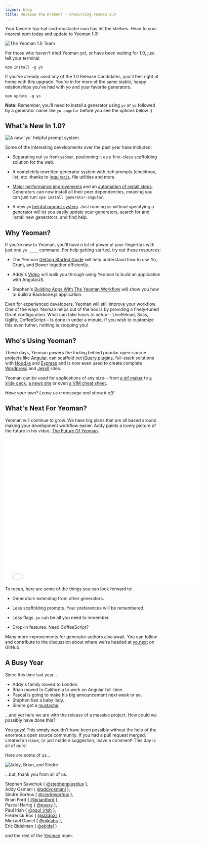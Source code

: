 ```yaml
---
layout: blog
title: Release the Kraken! - Announcing Yeoman 1.0
---
```


Your favorite top-hat-and-mustache man has hit the shelves. Head to your nearest npm today and update to Yeoman 1.0!

<img alt="The Yeoman 1.0 Team" src="http://i.imgur.com/ckKa3jC.jpg">

For those who haven't tried Yeoman yet, or have been waiting for 1.0, just tell your terminal:

```
npm install -g yo
```

If you've already used any of the 1.0 Release Candidates, you'll feel right at home with this upgrade. You're in for more of the same stable, happy relationships you've had with yo and your favorite generators.

```
npm update -g yo
```

**Note:** Remember, you'll need to install a generator using `yo` or `yo` followed by a generator name like `yo angular` before you see the options below :)

## What's New In 1.0?

<img alt="A new `yo` helpful prompt system" src="http://i.imgur.com/TY9OpoC.png">

Some of the interesting developments over the past year have included:

* Separating out `yo` from `yeoman`, positioning it as a first-class scaffolding solution for the web.

* A completely rewritten generator system with rich prompts (checkbox, list, etc. thanks to [Inquirer.js](https://github.com/SBoudrias/Inquirer.js), file utilities and more.

* [Major performance improvements](https://github.com/yeoman/generator/pull/311) and an [automation of install steps](https://github.com/yeoman/generator/issues/305). Generators can now install all their peer dependencies, meaning you can just run: `npm install generator-angular`.

* A new `yo` [helpful prompt system](https://github.com/yeoman/yo/pull/36). Just running `yo` without specifying a generator will let you easily update your generators, search for and install new generators, and find help.


## Why Yeoman?

If you're new to Yeoman, you'll have *a lot* of power at your fingertips with just one `yo ____` command. For help getting started, try out these resources:

* The Yeoman [Getting Started Guide](http://yeoman.io/gettingstarted.html) will help understand how to use Yo, Grunt, and Bower together efficiently.

* Addy's [Video](https://www.youtube.com/watch?v=iUQ1fvdO9GY) will walk you through using Yeoman to build an application with AngularJS.

* Stephen's [Building Apps With The Yeoman Workflow](http://net.tutsplus.com/tutorials/javascript-ajax/building-apps-with-the-yeoman-workflow/) will show you how to build a Backbone.js application.

Even for experienced developers, Yeoman will still improve your workflow. One of the ways Yeoman helps out of the box is by providing a finely-tuned Grunt configuration. What can take hours to setup-- LiveReload, Sass, Uglify, CoffeeScript-- is done in under a minute. If you wish to customize this even futher, nothing is stopping you!


## Who's Using Yeoman?

These days, Yeoman powers the tooling behind popular open-source projects like [Angular](https://github.com/yeoman/generator-angular), can scaffold out [jQuery plugins](https://github.com/yeoman/generator-jquery), full-stack solutions with [Hood.ie](https://github.com/hoodiehq/generator-hoodie) and [Express](https://github.com/petecoop/generator-express) and is now even used to create complete [Wordpress](https://github.com/wesleytodd/YeoPress) and [Jekyll](https://github.com/robwierzbowski/generator-jekyllrb) sites.

Yeoman can be used for applications of any size-- from [a gif maker](http://gifalicious.net/) to [a slide deck](https://www.slidecaptain.com/), [a news site](http://rdbk.net/) or even [a VIM cheat sheet](http://vim.rtorr.com/).

_Have your own? Leave us a message and show it off!_


## What's Next For Yeoman?

Yeoman will continue to grow. We have big plans that are all based around making your development workflow easier. Addy paints a lovely picture of the future in his video, [The Future Of Yeoman](https://www.youtube.com/watch?v=MTYZzs8ud3E).

<div class="video-container">
<iframe width="640" height="480" src="//www.youtube.com/embed/MTYZzs8ud3E" frameborder="0" allowfullscreen></iframe>
</div>
To recap, here are some of the things you can look forward to:

* Generators extending from other generators.

* Less scaffolding prompts. Your preferences will be remembered.

* Less flags. `yo` can be all you need to remember.

* Drop-in features. Need CoffeeScript?

Many more improvements for generator authors also await. You can follow and contribute to the discussion about where we're headed at [yo.next](https://github.com/yeoman/yo.next) on GitHub.


## A Busy Year

Since this time last year…

- Addy's family moved to London.
- Brian moved to California to work on Angular full-time.
- Pascal is going to make his big announcement next week or so.
- Stephen had a baby lady.
- Sindre got a [mustache](https://si0.twimg.com/profile_images/378800000290468360/624c082d4ee22bd6806e58dfe7239fa1.jpeg).

…and yet here we are with the release of a massive project. How could we possibly have done this?

You guys! This simply wouldn't have been possibly without the help of the enormous open source community. If you had a pull request merged, created an issue, or just made a suggestion, leave a comment! This day is all of ours!

Here are some of us...

<img alt="Addy, Brian, and Sindre" src="http://i.imgur.com/MoBqhEQ.png">

...but, thank you from all of us.

Stephen Sawchuk { [@stephenplusplus](https://twitter.com/stephenplusplus) },
<br>Addy Osmani { [@addyosmani](https://twitter.com/addyosmani) },
<br>Sindre Sorhus { [@sindresorhus](https://twitter.com/sindresorhus) },
<br>Brian Ford { [@briantford](https://twitter.com/briantford) },
<br>Pascal Hartig { [@passy](https://twitter.com/passy) },
<br>Paul Irish { [@paul_irish](https://twitter.com/paul_irish) },
<br>Frederick Ros { [@sl33p3r](https://twitter.com/sl33p3r) },
<br>Mickael Daniel { [@mklabs](https://twitter.com/mklabs) },
<br>Eric Bidelman { [@ebidel](https://twitter.com/ebidel) }

and the rest of the [Yeoman](https://github.com/orgs/yeoman/people) team.
